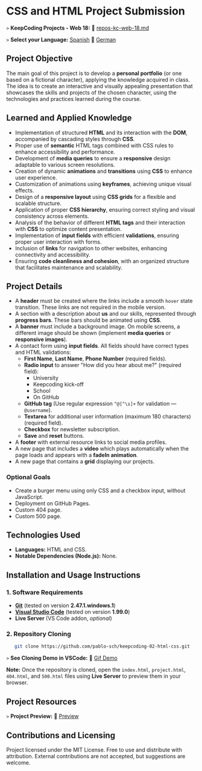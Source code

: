 # CSS and HTML Project Submission

`>` **KeepCoding Projects - Web 18:** 📁 [repos-kc-web-18.md](https://github.com/pablo-sch/pablo-sch/blob/main/docs/repos-kc-web-18.md)

`>` **Select your Language:** [Spanish](README.es.md) 🔄 [German](README.de.md)

<!-- ------------------------------------------------------------------------------------------- -->

## Project Objective

The main goal of this project is to develop a **personal portfolio** (or one based on a fictional character), applying the knowledge acquired in class. The idea is to create an interactive and visually appealing presentation that showcases the skills and projects of the chosen character, using the technologies and practices learned during the course.

<!-- ------------------------------------------------------------------------------------------- -->

## Learned and Applied Knowledge

- Implementation of structured **HTML** and its interaction with the **DOM**, accompanied by cascading styles through **CSS**.
- Proper use of **semantic** HTML tags combined with CSS rules to enhance accessibility and performance.
- Development of **media queries** to ensure a **responsive** design adaptable to various screen resolutions.
- Creation of dynamic **animations** and **transitions** using **CSS** to enhance user experience.
- Customization of animations using **keyframes**, achieving unique visual effects.
- Design of a **responsive layout** using **CSS grids** for a flexible and scalable structure.
- Application of proper **CSS hierarchy**, ensuring correct styling and visual consistency across elements.
- Analysis of the behavior of different **HTML tags** and their interaction with **CSS** to optimize content presentation.
- Implementation of **input fields** with efficient **validations**, ensuring proper user interaction with forms.
- Inclusion of **links** for navigation to other websites, enhancing connectivity and accessibility.
- Ensuring **code cleanliness and cohesion**, with an organized structure that facilitates maintenance and scalability.

<!-- ------------------------------------------------------------------------------------------- -->

## Project Details

- A **header** must be created where the links include a smooth `hover` state transition. These links are not required in the mobile version.
- A section with a description about **us** and our skills, represented through **progress bars**. These bars should be animated using **CSS**.
- A **banner** must include a background image. On mobile screens, a different image should be shown (implement **media queries** or **responsive images**).
- A contact form using **input fields**. All fields should have correct types and HTML validations:
  - **First Name**, **Last Name**, **Phone Number** (required fields).
  - **Radio input** to answer "How did you hear about me?" (required field):
    - University
    - Keepcoding kick-off
    - School
    - On GitHub
  - **GitHub tag** (Use regular expression `^@[^\s]+` for validation — `@username`).
  - **Textarea** for additional user information (maximum 180 characters) (required field).
  - **Checkbox** for newsletter subscription.
  - **Save** and **reset** buttons.
- A **footer** with external resource links to social media profiles.
- A new page that includes a **video** which plays automatically when the page loads and appears with a **fadeIn animation**.
- A new page that contains a **grid** displaying our projects.

### Optional Goals

- Create a burger menu using only CSS and a checkbox input, without JavaScript.
- Deployment on GitHub Pages.
- Custom 404 page.
- Custom 500 page.

<!-- ------------------------------------------------------------------------------------------- -->

## Technologies Used

- **Languages:** HTML and CSS.
- **Notable Dependencies (Node.js):** None.

<!-- ------------------------------------------------------------------------------------------- -->

## Installation and Usage Instructions

### 1. Software Requirements

- **[Git](https://git-scm.com/downloads)** (tested on version **2.47.1.windows.1**)
- **[Visual Studio Code](https://code.visualstudio.com/)** (tested on version **1.99.0**)
- **Live Server** (VS Code addon, _optional_)

### 2. Repository Cloning

```bash
   git clone https://github.com/pablo-sch/keepcoding-02-html-css.git
```

`>` **See Cloning Demo in VSCode:** 🎥 [Gif Demo](https://github.com/pablo-sch/pablo-sch/blob/main/etc/clone-tutorial.gif)

**Note:** Once the repository is cloned, open the `index.html`, `project.html`, `404.html`, and `500.html` files using **Live Server** to preview them in your browser.

<!-- ------------------------------------------------------------------------------------------- -->

## Project Resources

`>` **Project Preview:** 👀 [Preview](preview.md)

<!-- ------------------------------------------------------------------------------------------- -->

## Contributions and Licensing

Project licensed under the MIT License. Free to use and distribute with attribution. External contributions are not accepted, but suggestions are welcome.
